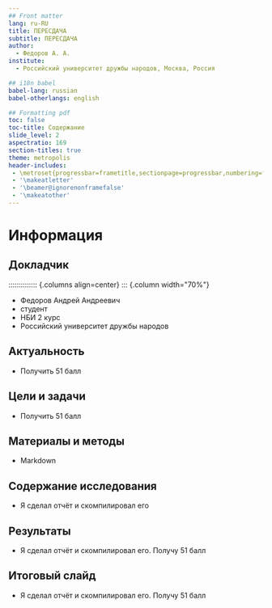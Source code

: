 ```yaml
---
## Front matter
lang: ru-RU
title: ПЕРЕСДАЧА
subtitle: ПЕРЕСДАЧА
author:
  - Федоров А. А.
institute:
  - Российский университет дружбы народов, Москва, Россия

## i18n babel
babel-lang: russian
babel-otherlangs: english

## Formatting pdf
toc: false
toc-title: Содержание
slide_level: 2
aspectratio: 169
section-titles: true
theme: metropolis
header-includes:
 - \metroset{progressbar=frametitle,sectionpage=progressbar,numbering=fraction}
 - '\makeatletter'
 - '\beamer@ignorenonframefalse'
 - '\makeatother'
---
```


# Информация

## Докладчик

:::::::::::::: {.columns align=center}
::: {.column width="70%"}

  * Федоров Андрей Андреевич
  * студент
  * НБИ 2 курс
  * Российский университет дружбы народов

## Актуальность

- Получить 51 балл

## Цели и задачи

- Получить 51 балл

## Материалы и методы

- Markdown

## Содержание исследования

- Я сделал отчёт и скомпилировал его

## Результаты

- Я сделал отчёт и скомпилировал его. Получу 51 балл


## Итоговый слайд

- Я сделал отчёт и скомпилировал его. Получу 51 балл

